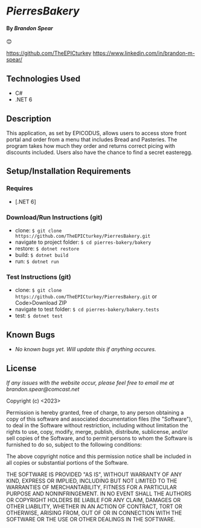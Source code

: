 # _PierresBakery_

#### By _**Brandon Spear**_
 :blush:

https://github.com/TheEPICturkey
https://www.linkedin.com/in/brandon-m-spear/


## Technologies Used

- C#
- .NET 6

## Description

This application, as set by EPICODUS, allows users to access store front portal and order from a menu that includes Bread and Pasteries. The program takes how much they order and returns correct picing with discounts included. Users also have the chance to find a secret easteregg.

## Setup/Installation Requirements

### Requires

- [.NET 6]


### Download/Run Instructions (git)

- clone: `$ git clone https://github.com/TheEPICturkey/PierresBakery.git`
- navigate to project folder: `$ cd pierres-bakery/bakery`
- restore: `$ dotnet restore`
- build: `$ dotnet build`
- run: `$ dotnet run`

### Test Instructions (git)

- clone: `$ git clone https://github.com/TheEPICturkey/PierresBakery.git` or Code>Download ZIP
- navigate to test folder: `$ cd pierres-bakery/bakery.tests`
- test: `$ dotnet test`

## Known Bugs

- _No known bugs yet. Will update this if anything occures._

## License

_If any issues with the website occur, please feel free to email me at brandon.spear@comcast.net_

Copyright (c) <2023> <Copyright Brandon Spear>

Permission is hereby granted, free of charge, to any person obtaining a copy
of this software and associated documentation files (the "Software"), to deal
in the Software without restriction, including without limitation the rights
to use, copy, modify, merge, publish, distribute, sublicense, and/or sell
copies of the Software, and to permit persons to whom the Software is
furnished to do so, subject to the following conditions:

The above copyright notice and this permission notice shall be included in all
copies or substantial portions of the Software.

THE SOFTWARE IS PROVIDED "AS IS", WITHOUT WARRANTY OF ANY KIND, EXPRESS OR
IMPLIED, INCLUDING BUT NOT LIMITED TO THE WARRANTIES OF MERCHANTABILITY,
FITNESS FOR A PARTICULAR PURPOSE AND NONINFRINGEMENT. IN NO EVENT SHALL THE
AUTHORS OR COPYRIGHT HOLDERS BE LIABLE FOR ANY CLAIM, DAMAGES OR OTHER
LIABILITY, WHETHER IN AN ACTION OF CONTRACT, TORT OR OTHERWISE, ARISING FROM,
OUT OF OR IN CONNECTION WITH THE SOFTWARE OR THE USE OR OTHER DEALINGS IN THE
SOFTWARE.
